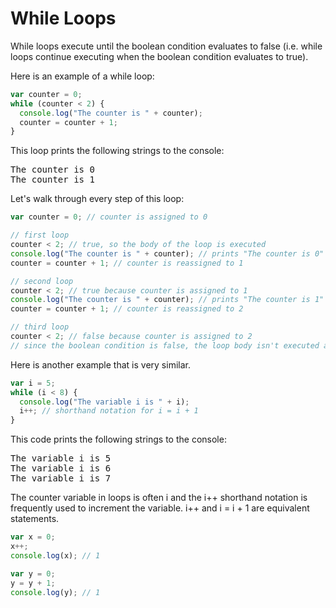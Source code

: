 # While Loops

While loops execute until the boolean condition evaluates to false (i.e. while loops continue executing when the boolean condition evaluates to true).

Here is an example of a while loop:

```javascript
var counter = 0;
while (counter < 2) {
  console.log("The counter is " + counter);
  counter = counter + 1;
}
```

This loop prints the following strings to the console:

<pre>
The counter is 0
The counter is 1
</pre>

Let's walk through every step of this loop:

```javascript
var counter = 0; // counter is assigned to 0

// first loop
counter < 2; // true, so the body of the loop is executed
console.log("The counter is " + counter); // prints "The counter is 0" to the console
counter = counter + 1; // counter is reassigned to 1

// second loop
counter < 2; // true because counter is assigned to 1
console.log("The counter is " + counter); // prints "The counter is 1" to the console
counter = counter + 1; // counter is reassigned to 2

// third loop
counter < 2; // false because counter is assigned to 2
// since the boolean condition is false, the loop body isn't executed again
```

Here is another example that is very similar.

```javascript
var i = 5;
while (i < 8) {
  console.log("The variable i is " + i);
  i++; // shorthand notation for i = i + 1
}
```

This code prints the following strings to the console:

<pre>
The variable i is 5
The variable i is 6
The variable i is 7
</pre>

The counter variable in loops is often i and the i++ shorthand notation is frequently used to increment the variable.  i++ and i = i + 1 are equivalent statements.

```javascript
var x = 0;
x++;
console.log(x); // 1

var y = 0;
y = y + 1;
console.log(y); // 1
```


